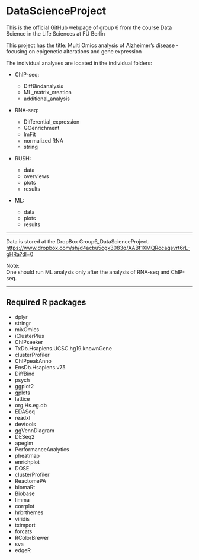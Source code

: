 # DataScienceProject

This is the official GitHub webpage of group 6 from the course Data Science in the Life Sciences at FU Berlin

This project has the title: Multi Omics analysis of Alzheimer’s disease - focusing on epigenetic alterations and gene expression

The individual analyses are located in the individual folders:
 - ChIP-seq:  
	- DiffBindanalysis
	- ML_matrix_creation
	- additional_analysis 
        
 - RNA-seq:
	- Differential_expression
	- GOenrichment
	- lmFit
	- normalized RNA
	- string
        
 - RUSH:
	- data
	- overviews
	- plots
	- results 
 - ML:
	- data
	- plots
	- results
	
------------

Data is stored at the DropBox Group6_DataScienceProject.
https://www.dropbox.com/sh/d4acbu5cgx3083q/AABf1XMQRocaqsvrt6rL-gHRa?dl=0

Note: \
One should run ML analysis only after the analysis of RNA-seq and ChIP-seq.

----
## Required R packages
* dplyr
* stringr
* mixOmics
* iClusterPlus
* ChIPseeker
* TxDb.Hsapiens.UCSC.hg19.knownGene
* clusterProfiler
* ChIPpeakAnno
* EnsDb.Hsapiens.v75
* DiffBind
* psych
* ggplot2
* gplots
* lattice
* org.Hs.eg.db
* EDASeq
* readxl
* devtools
* ggVennDiagram
* DESeq2
* apeglm
* PerformanceAnalytics
* pheatmap
* enrichplot
* DOSE
* clusterProfiler
* ReactomePA
* biomaRt
* Biobase
* limma
* corrplot
* hrbrthemes
* viridis
* tximport
* forcats
* RColorBrewer
* sva
* edgeR
